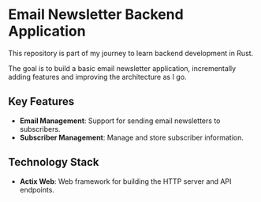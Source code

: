 # Email Newsletter Backend Application

This repository is part of my journey to learn backend development in Rust.

The goal is to build a basic email newsletter application, incrementally adding features and improving the architecture as I go.

## Key Features

- **Email Management**: Support for sending email newsletters to subscribers.
- **Subscriber Management**: Manage and store subscriber information.

## Technology Stack

- **Actix Web**: Web framework for building the HTTP server and API endpoints.
